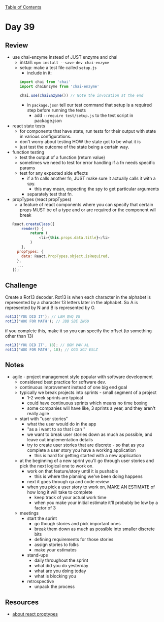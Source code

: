 
[Table of Contents](/README.md)

# Day 39

## Review
- use chai-enzyme instead of JUST enzyme and chai
	- install: `npm install --save-dev chai-enzyme`
	- setup: make a test file called `setup.js`
		- include in it:
		```js
		import chai from 'chai'
		import chaiEnzyme from 'chai-enzyme'

		chai.use(chaiEnzyme()) // Note the invocation at the end
		```
		- in `package.json` tell our test command that setup is a required step before running the tests
			- add `--require test/setup.js` to the test script in package.json
- react state tests
	- for components that have state, run tests for their output with state in various configurations.
	- don't worry about testing HOW the state got to be what it is
	- just test the outcome of the state being a certain way.
- function testing
	- test the output of a function (return value)
	- sometimes we need to test for error handling if a fn needs specific params
	- test for any expected side effects
		- if a fn calls another fn, JUST make sure it actually calls it with a spy.
			- this may mean, expecting the spy to get particular arguments
		- separately test that fn.
- propTypes (react propTypes)
	- a feature of react components where you can specify that certain props MUST be of a type and or are required or the component will break
	```js
	React.createClass({
		render() {
			return (
				<li>{this.props.data.title}</li>
			)
		},
	  propTypes: {
	    data: React.PropTypes.object.isRequired,
	  },
	  ...
	});
	```

## Challenge
Create a Rot13 decoder. Rot13 is when each character in the alphabet is represented by a character 13 letters later in the alphabet. So A is represented by N and B is represented by O.

```js
rot13('YOU DID IT'); // LBH QVQ VG
rot13('WOO FOR MATH'); // JBB SBE ZNGU
```

if you complete this, make it so you can specify the offset (to something other than 13)

```js
rot13('YOU DID IT', 18); // QGM VAV AL
rot13('WOO FOR MATH', 18); // OGG XGJ ESLZ
```

## Notes
- agile - project management style popular with software development
	- considered best practice for software dev.
	- continuous improvement instead of one big end goal
	- typically we break projects into sprints - small segment of a project
		- 1-2 week sprints are typical
		- could have continuous sprints which means no time boxing
		- some companies will have like, 3 sprints a year, and they aren't really agile
	- start with "user stories"
		- what the user would do in the app
		- "as a <type of user> i want to <do something> so that i can <outcome>"
		- we want to break user stories down as much as possible, and leave out implementation details
		- try to create user stories that are discrete - so that as you complete a user story you have a working application
			- this is hard for getting started with a new application
	- at the beginning of a new sprint you'll go through user stories and pick the next logical one to work on.
		- work on that feature/story until it is pushable
			- this is where the planning we've been doing happens
		- next it goes through qa and code review
		- when you pick a user story to work on, MAKE AN ESTIMATE of how long it will take to complete
			- keep track of your actual work time
			- when you make your initial estimate it'll probably be low by a factor of 3
	- meetings
		- start the sprint
			- go though stories and pick important ones
			- break them down as much as possible into smaller discrete bits
			- defining requirements for those stories
			- assign stories to folks
			- make your estimates
		- stand-ups
			- daily throughout the sprint
			- what did you do yesterday
			- what are you doing today
			- what is blocking you
		- retrospective
			- unpack the process

## Resources
- [about react proptypes](https://facebook.github.io/react/docs/typechecking-with-proptypes.html)
